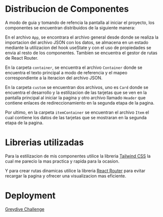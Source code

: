 # Distribucion de Componentes
A modo de guia y tomando de refencia la pantalla al iniciar el proyecto, los componentes se encuentran distribuidos de la siguiente manera:

En el archivo `App`, se encontrara el archivo general desde donde se realiza la importacion del archivo JSON con los datos, se almacena en un estado mediante la utilizacion del hook useState y con el uso de propiedades se envia al resto de los componentes.
Tambien se encuentra el gestor de rutas de React Router.

En la carpeta `container`, se encuentra el archivo `Container` donde se encuentra el texto principal a modo de referencia y el mapeo correspondiente a la iteracion del archivo JSON.

En la carpeta `custom` se encuentran dos archivos, uno es `Card` donde se encuentra el desarrollo y la estilizacion de las tarjetas que se ven en la pantalla principal al iniciar la pagina y otro archivo llamado `Header` que contiene enlaces de redireccionamiento en la segunda etapa de la pagina.

Por ultimo, en la carpeta `itemContainer` se encuentran el archivo `Item` el cual contiene los datos de las tarjetas que se mostraran en la segunda etapa de la pagina.

# Librerias utilizadas

Para la estilizacion de mis componentes utilice la libreria [Tailwind CSS](https://tailwindcss.com/) la cual me parecio la mas practica y rapida para la ocasion.

Y para crear rutas dinamicas utilice la libreria [React Router](https://reactrouter.com/en/main/) para evitar recargar la pagina y ofrecer una visualizacion mas eficiente.

# Deployment
[Greydive Challenge](challenge-greydive-nine.vercel.app)
